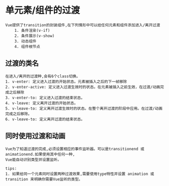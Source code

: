 
# 单元素/组件的过渡

	Vue提供了transition的封装组件,在下列情形中可以给任何元素和组件添加进入/离开过渡
		1. 条件渲染(v-if)
		2. 条件展示(v-show)
		3. 动态组件
		4. 组件根节点

## 过渡的类名

	在进入/离开的过渡种,会有6个class切换。
	1. v-enter: 定义进入过渡的开始状态。元素被插入之后的下一帧移除
	2. v-enter-active: 定义进入过渡生效时的状态。在元素被插入之前生效，在过渡/动画完成之后移除
	3. v-enter-to: 定义进入过渡的结束状态。
	4. v-leave: 定义离开过渡的开始状态。
	5. v-leave-to: 定义离开过渡生效时的状态。在整个离开过渡的阶段中应用。在过渡/动画完成之后移除。
	6. v-leave-to: 定义离开过渡的结束状态。


## 同时使用过渡和动画

	Vue为了知道过渡的完成,必须设置相应的事件监听器。可以是transitionend 或 animationend.如果使用其中任何一种,
	Vue能自动识别类型并设置监听。
	
	tips:
	1. 如果给同一个元素同时设置两种过渡效果,需要使用type特性并设置 animation 或transition 来明确你需要Vue监听的类型。